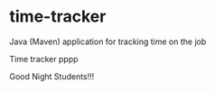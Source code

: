 # time-tracker
Java (Maven) application for tracking time on the job

Time tracker pppp

Good Night Students!!!

